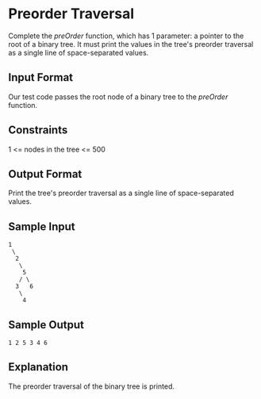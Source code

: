 # Preorder Traversal

Complete the _preOrder_ function, which has 1 parameter: a
pointer to the root of a binary tree. It must print the values in
the tree's preorder traversal as a single line of space-separated
values.

## Input Format

Our test code passes the root node of a binary tree to the _preOrder_ function.

## Constraints

1 <= nodes in the tree <= 500

## Output Format

Print the tree's preorder traversal as a single line of space-separated values.

## Sample Input

```
1
 \
  2
   \
    5
   / \
  3   6
   \
    4
```

## Sample Output

```
1 2 5 3 4 6
```

## Explanation

The preorder traversal of the binary tree is printed.
